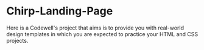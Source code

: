 # Chirp-Landing-Page
Here is a Codewell's project that aims is to provide you with real-world design templates in which you are expected to practice your HTML and CSS projects. 
